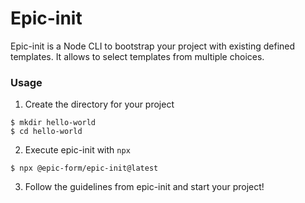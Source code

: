 # Epic-init

Epic-init is a Node CLI to bootstrap your project with existing defined templates. It allows to select templates from multiple choices.

### Usage

1. Create the directory for your project

```
$ mkdir hello-world
$ cd hello-world
```

2. Execute epic-init with `npx`

```
$ npx @epic-form/epic-init@latest
```

3. Follow the guidelines from epic-init and start your project!

